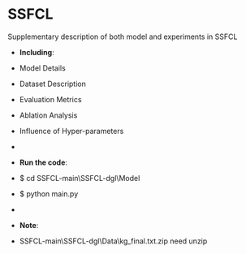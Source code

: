 # SSFCL
Supplementary description of both model and experiments in SSFCL
- **Including**:

- Model Details
- Dataset Description
- Evaluation Metrics
- Ablation Analysis
- Influence of Hyper-parameters
-
- **Run the code**:
- $ cd SSFCL-main\SSFCL-dgl\Model
- $ python main.py
-
- **Note**:
- SSFCL-main\SSFCL-dgl\Data\kg_final.txt.zip need unzip
